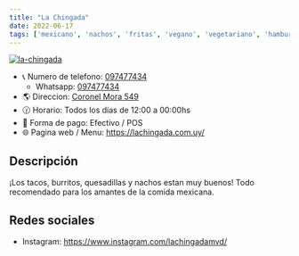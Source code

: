 ```yaml
---
title: "La Chingada"
date: 2022-06-17
tags: ['mexicano', 'nachos', 'fritas', 'vegano', 'vegetariano', 'hamburguesa', 'POS']
---
```


[![la-chingada](/pix/la-chingada.webp)](/pix/la-chingada.webp)

- 📞 Numero de telefono: [097477434](tel:097477434)
  + Whatsapp: [097477434](https://wa.me/59897477434)
- 🌎 Direccion: [Coronel Mora 549](https://www.google.com/maps/place/Lachingada+mvd+cantina/@-34.919664,-56.1585927,17z/data=!3m1!4b1!4m5!3m4!1s0x959f81f9a787be3f:0x65e9ef886ba18453!8m2!3d-34.919664!4d-56.1585927)
- 🕜 Horario: Todos los días de 12:00 a 00:00hs
- 🤑 Forma de pago: Efectivo / POS
- 🌐 Pagina web / Menu: https://lachingada.com.uy/

## Descripción

¡Los tacos, burritos, quesadillas y nachos estan muy buenos! Todo recomendado para los amantes de la comida mexicana.

## Redes sociales

- Instagram: https://www.instagram.com/lachingadamvd/
